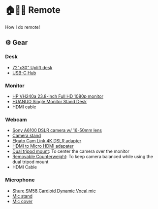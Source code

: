 # 🏠👨‍💻 Remote

How I do remote! 

## ⚙️ Gear

### Desk

- [72"x30" Uplift desk](https://www.upliftdesk.com/uplift-v2-standing-desk-v2-or-v2-commercial/)
- [USB-C Hub](https://www.amazon.com/TOTU-Ethernet-Delivery-Portable-Laptops/dp/B07FX2LW35/ref=sr_1_3?keywords=totu%2Bhub&qid=1639409573&smid=A1HGZ31BI2EDL4&sr=8-3&th=1)

### Monitor

- [HP VH240a 23.8-inch Full HD 1080p monitor](https://www.amazon.com/dp/B072M34RQC?ref=ppx_pop_mob_ap_share)
- [HUANUO Single Monitor Stand Desk](https://www.amazon.com/dp/B07SKGXMNV?ref=ppx_pop_mob_ap_share)
- HDMI cable

### Webcam

- [Sony A6100 DSLR camera w/ 16-50mm lens](https://www.amazon.com/Sony-Mirrorless-Camera-16-50mm-55-210mm/dp/B07X71JK4L/ref=sr_1_2?keywords=Amazon%2Bdslr%2Bsony%2Ba6100&qid=1639409397&sr=8-2&th=1)
- [Camera stand](https://www.amazon.com/dp/B07VD44X7C?ref=ppx_pop_mob_ap_share)
- [Elgato Cam Link 4K DSLR adapter](https://www.amazon.com/dp/B07K3FN5MR?ref=ppx_pop_mob_ap_share)
- [HDMI to Micro HDMI adapater](https://www.amazon.com/dp/B06WWQ7KLV?ref=ppx_pop_mob_ap_share)
- [Dual tripod mount](https://www.amazon.com/dp/B06ZXYWBG7?ref=ppx_pop_mob_ap_share): To center the camera over the monitor
- [Removable Counterweight](https://www.amazon.com/dp/B07PTMYRLS?ref=ppx_pop_mob_ap_share): To keep camera balanced while using the dual tripod mount
- HDMI Cable 

### Microphone

- [Shure SM58 Cardioid Dynamic Vocal mic](https://www.amazon.com/dp/B001PPPWIE?ref=ppx_pop_mob_ap_share)
- [Mic stand](https://www.amazon.com/dp/B00BPELU68?ref=ppx_pop_mob_ap_share)
- [Mic cover](https://www.amazon.com/dp/B01G3JJ4HQ?ref=ppx_pop_mob_ap_share)
